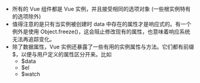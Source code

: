 - 所有的 Vue 组件都是 Vue 实例，并且接受相同的选项对象 (一些根实例特有的选项除外)
- 值得注意的是只有当实例被创建时 data 中存在的属性才是响应式的。有一个例外是使用 Object.freeze()，这会阻止修改现有的属性，也意味着响应系统无法再追踪变化。
- 除了数据属性，Vue 实例还暴露了一些有用的实例属性与方法。它们都有前缀 $，以便与用户定义的属性区分开来。比如
  - $data
  - $el
  - $watch
